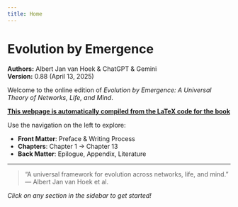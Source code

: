 ```yaml
---
title: Home
---
```


# Evolution by Emergence

**Authors:** Albert Jan van Hoek & ChatGPT & Gemini  
**Version:** 0.88 (April 13, 2025)

Welcome to the online edition of *Evolution by Emergence: A Universal Theory of Networks, Life, and Mind*.  

[**This webpage is automatically compiled from the LaTeX code for the book**](https://github.com/albertjanvanhoek/Evolution-by-Emergence)

Use the navigation on the left to explore:

- **Front Matter**: Preface & Writing Process  
- **Chapters**: Chapter 1 → Chapter 13  
- **Back Matter**: Epilogue, Appendix, Literature

---

> “A universal framework for evolution across networks, life, and mind.”  
> — Albert Jan van Hoek et al.

*Click on any section in the sidebar to get started!*  
